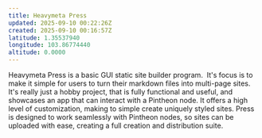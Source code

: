 ```yaml
---
title: Heavymeta Press
updated: 2025-09-10 00:22:26Z
created: 2025-09-10 00:16:57Z
latitude: 1.35537940
longitude: 103.86774440
altitude: 0.0000
---
```


Heavymeta Press is a basic GUI static site builder program.  It's focus is to make it simple for users to turn their markdown files into multi-page sites. It's really just a hobby project, that is fully functional and useful, and showcases an app that can interact with a Pintheon node. It offers a high level of customization, making to simple create uniquely styled sites. Press is designed to work seamlessly with Pintheon nodes, so sites can be uploaded with ease, creating a full creation and distribution suite.
